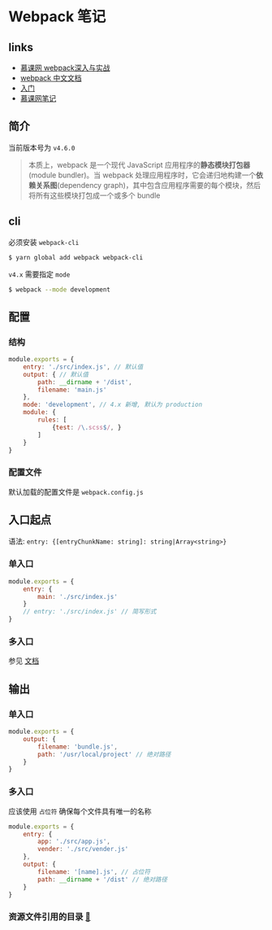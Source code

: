 # Webpack 笔记

## links
- [慕课网 webpack深入与实战](http://www.imooc.com/learn/802)  
- [webpack 中文文档](https://doc.webpack-china.org/concepts/)
- [入门](https://www.jianshu.com/p/42e11515c10f)
- [慕课网笔记](https://github.com/SublimeCT/note/blob/master/JS/webpack/Webpack.md)

## 简介
当前版本号为 `v4.6.0`

> 本质上，webpack 是一个现代 JavaScript 应用程序的**静态模块打包器**(module bundler)。当 webpack 处理应用程序时，它会递归地构建一个**依赖关系图**(dependency graph)，其中包含应用程序需要的每个模块，然后将所有这些模块打包成一个或多个 bundle

## cli
必须安装 `webpack-cli`
```bash
$ yarn global add webpack webpack-cli
```

`v4.x` 需要指定 `mode`
```bash
$ webpack --mode development
```

## 配置

### 结构
```javascript
module.exports = {
    entry: './src/index.js', // 默认值
    output: { // 默认值
        path: __dirname + '/dist',
        filename: 'main.js'
    },
    mode: 'development', // 4.x 新增, 默认为 production
    module: {
        rules: [
            {test: /\.scss$/, }
        ]
    }
}
```

### 配置文件
默认加载的配置文件是 `webpack.config.js`

## 入口起点
语法: `entry: {[entryChunkName: string]: string|Array<string>}`

### 单入口
```javascript
module.exports = {
    entry: {
        main: './src/index.js'
    }
    // entry: './src/index.js' // 简写形式
}
```

### 多入口
参见 [文档](https://doc.webpack-china.org/concepts/entry-points/#常见场景)

## 输出

### 单入口
```javascript
module.exports = {
    output: {
        filename: 'bundle.js',
        path: '/usr/local/project' // 绝对路径
    }
}
```

### 多入口
应该使用 `占位符` 确保每个文件具有唯一的名称

```javascript
module.exports = {
    entry: {
        app: './src/app.js',
        vender: './src/vender.js'
    },
    output: {
        filename: '[name].js', // 占位符
        path: __dirname + '/dist' // 绝对路径
    }
}
```

### 资源文件引用的目录 [🔗](https://blog.csdn.net/kcetry/article/details/53300331)

